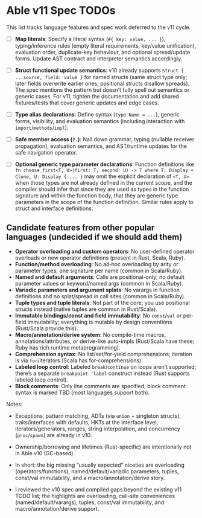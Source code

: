 # Able v11 Spec TODOs

This list tracks language features and spec work deferred to the v11 cycle.

- [ ] **Map literals**: Specify a literal syntax (`#{ key: value, ... }`), typing/inference rules (empty literal requirements, key/value unification), evaluation order, duplicate-key behaviour, and optional spread/update forms. Update AST contract and interpreter semantics accordingly.
- [ ] **Struct functional update semantics**: v10 already supports `Struct { ...source, field: value }` for named structs (same struct type only; later fields overwrite earlier ones; positional structs disallow spreads). The spec mentions the pattern but doesn’t fully spell out semantics or generic cases. For v11, tighten the documentation and add shared fixtures/tests that cover generic updates and edge cases.
- [ ] **Type alias declarations**: Define syntax (`type Name = ...`), generic forms, visibility, and evaluation semantics (including interaction with `import`/`methods`/`impl`).
- [ ] **Safe member access (`?.`)**: Nail down grammar, typing (nullable receiver propagation), evaluation semantics, and AST/runtime updates for the safe navigation operator.
- [ ] **Optional generic type parameter declarations**: Function definitions
like `fn choose_first<T, U>(first: T, second: U) -> T where T: Display + Clone, U: Display { ... }` may omit the explicit declaration of `<T, U>` when those types are not already defined in the current scope, and the compiler should infer that since they are used as types in the function signature and within the function body, that they are generic type parameters in the scope of the function definition. Similar rules apply to struct and interface definitions.


## Candidate features from other popular languages (undecided if we should add them)

- **Operator overloading and custom operators**: No user-defined operator overloads or new operator definitions (present in Rust, Scala, Ruby).
- **Function/method overloading**: No ad‑hoc overloading by arity or parameter types; one signature per name (common in Scala/Ruby).
- **Named and default arguments**: Calls are positional-only; no default parameter values or keyword/named args (common in Scala/Ruby).
- **Variadic parameters and argument splats**: No varargs in function definitions and no splat/spread in call sites (common in Scala/Ruby).
- **Tuple types and tuple literals**: Not part of the core; you use positional structs instead (native tuples are common in Rust/Scala).
- **Immutable bindings/const and field immutability**: No `const`/`val` or per-field immutability; everything is mutable by design conventions (Rust/Scala provide this).
- **Macro/annotation/derive system**: No compile-time macros, annotations/attributes, or derive-like auto-impls (Rust/Scala have these; Ruby has rich runtime metaprogramming).
- **Comprehension syntax**: No list/set/for‑yield comprehensions; iteration is via `for`/iterators (Scala has for‑comprehensions).
- **Labeled loop control**: Labeled `break`/`continue` on loops aren’t supported; there’s a separate `breakpoint 'label` construct instead (Rust supports labeled loop control).
- **Block comments**: Only line comments are specified; block comment syntax is marked TBD (most languages support both).

Notes:
- Exceptions, pattern matching, ADTs (via `union` + singleton structs), traits/interfaces with defaults, HKTs at the interface level, iterators/generators, ranges, string interpolation, and concurrency (`proc`/`spawn`) are already in v10.
- Ownership/borrowing and lifetimes (Rust-specific) are intentionally not in Able v10 (GC-based).

- In short: the big missing “usually expected” niceties are overloading (operators/functions), named/default/variadic parameters, tuples, const/val immutability, and a macro/annotation/derive story.

- I reviewed the v10 spec and compiled gaps beyond the existing v11 TODO list; the highlights are overloading, call-site conveniences (named/default/varargs), tuples, const/val immutability, and macro/annotation/derive support.
